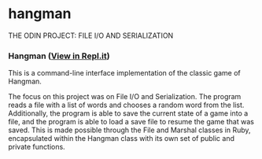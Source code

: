 # hangman
THE ODIN PROJECT: FILE I/O AND SERIALIZATION

### Hangman ([View in Repl.it](https://repl.it/@chrisortegax/hangman#lib/hangman.rb))

This is a command-line interface implementation of the classic game of Hangman.

The focus on this project was on File I/O and Serialization. The program reads a file with a list of words and chooses a random word from the list. Additionally, the program is able to save the current state of a game into a file, and the program is able to load a save file to resume the game that was saved. This is made possible through the File and Marshal classes in Ruby, encapsulated within the Hangman class with its own set of public and private functions.
